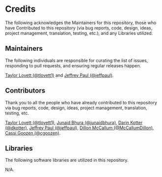 # Credits

The following acknowledges the Maintainers for this repository, those who have Contributed to this repository (via bug reports, code, design, ideas, project management, translation, testing, etc.), and any Libraries utilized.

## Maintainers

The following individuals are responsible for curating the list of issues, responding to pull requests, and ensuring regular releases happen.

[Taylor Lovett (@tlovett1)](https://github.com/tlovett1) and [Jeffrey Paul (@jeffpaul)](https://github.com/jeffpaul).

## Contributors

Thank you to all the people who have already contributed to this repository via bug reports, code, design, ideas, project management, translation, testing, etc.

[Taylor Lovett (@tlovett1)](https://github.com/tlovett1), [Junaid Bhura (@junaidbhura)](https://github.com/junaidbhura), [Darin Kotter (@dkotter)](https://github.com/dkotter), [Jeffrey Paul (@jeffpaul)](https://github.com/jeffpaul), [Dillon McCallum (@McCallumDillon)](https://github.com/McCallumDillon), [Cassi Goozen (@cgoozen)](https://profiles.wordpress.org/cgoozen/).

## Libraries

The following software libraries are utilized in this repository.

N/A.
